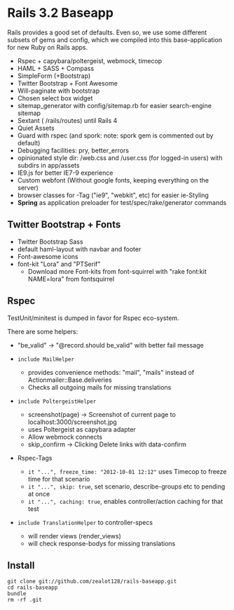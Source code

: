 # Rails 3.2 Baseapp

Rails provides a good set of defaults. Even so, we use some different subsets of gems and config, which we compiled into this base-application for new Ruby on Rails apps.

* Rspec + capybara/poltergeist, webmock, timecop
* HAML + SASS + Compass
* SimpleForm (+Bootstrap)
* Twitter Bootstrap + Font Awesome
* Will-paginate with bootstrap
* Chosen select box widget
* sitemap_generator with config/sitemap.rb for easier search-engine sitemap
* Sextant ( /rails/routes) until Rails 4
* Quiet Assets
* Guard with rspec (and spork: note: spork gem is commented out by default)
* Debugging facilities: pry, better\_errors
* opinionated style dir: /web.css and /user.css (for logged-in users) with subdirs in app/assets
* IE9.js for better IE7-9 experience
* Custom webfont (Without google fonts, keeping everything on the server)
* browser classes for <html>-Tag ("ie9", "webkit", etc) for easier ie-Styling
* **Spring** as application preloader for test/spec/rake/generator commands



## Twitter Bootstrap + Fonts

* Twitter Bootstrap Sass
* default haml-layout with navbar and footer
* Font-awesome icons
* font-kit "Lora" and "PTSerif"
  * Download more Font-kits from font-squirrel with "rake font:kit NAME=lora" from fontsquirrel

## Rspec

TestUnit/minitest is dumped in favor for Rspec eco-system.

There are some helpers:

* "be_valid" -> "@record.should be_valid" with better fail message
* ``include MailHelper``
  * provides convenience methods: "mail", "mails" instead of Actionmailer::Base.deliveries
  * Checks all outgoing mails for missing translations
* ``include PoltergeistHelper``
  * screenshot(page) -> Screenshot of current page to localhost:3000/screenshot.jpg
  * uses Poltergeist as capybara adapter
  * Allow webmock connects
  * skip_confirm -> Clicking Delete links with data-confirm

* Rspec-Tags
  * ``it "...", freeze_time: "2012-10-01 12:12"`` uses Timecop to freeze time for that scenario
  * ``it "...", skip: true``, set scenario, describe-groups etc to pending at once
  * ``it "...", caching: true``, enables controller/action caching for that test
* ``include TranslationHelper`` to controller-specs
  * will render views (render_views)
  * will check response-bodys for missing translations



## Install

```
git clone git://github.com/zealot128/rails-baseapp.git
cd rails-baseapp
bundle
rm -rf .git
```
